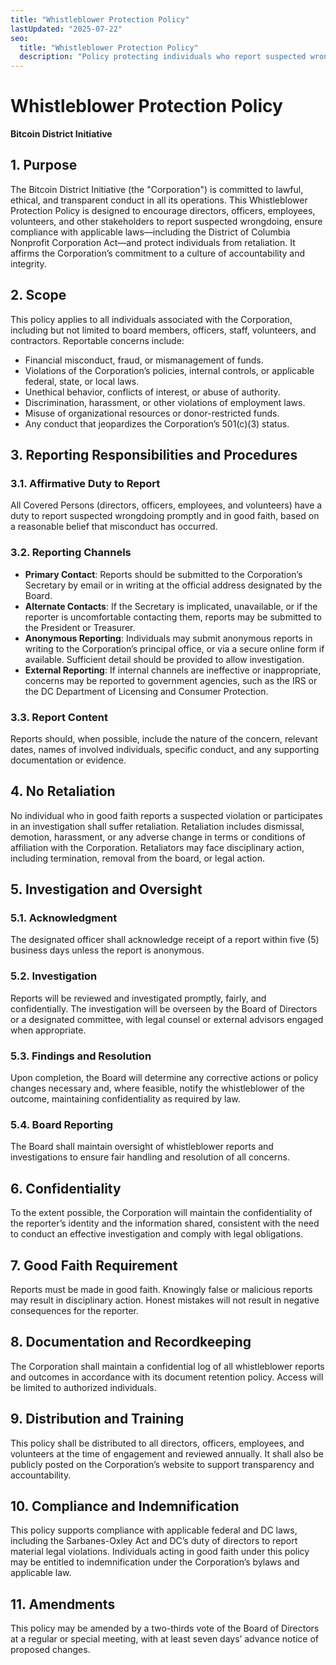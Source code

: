 ```yaml
---
title: "Whistleblower Protection Policy"
lastUpdated: "2025-07-22"
seo:
  title: "Whistleblower Protection Policy"
  description: "Policy protecting individuals who report suspected wrongdoing."
--- 
```


# Whistleblower Protection Policy  
**Bitcoin District Initiative**

## 1. Purpose  
The Bitcoin District Initiative (the "Corporation") is committed to lawful, ethical, and transparent conduct in all its operations. This Whistleblower Protection Policy is designed to encourage directors, officers, employees, volunteers, and other stakeholders to report suspected wrongdoing, ensure compliance with applicable laws—including the District of Columbia Nonprofit Corporation Act—and protect individuals from retaliation. It affirms the Corporation’s commitment to a culture of accountability and integrity.

## 2. Scope  
This policy applies to all individuals associated with the Corporation, including but not limited to board members, officers, staff, volunteers, and contractors. Reportable concerns include:

- Financial misconduct, fraud, or mismanagement of funds.
- Violations of the Corporation’s policies, internal controls, or applicable federal, state, or local laws.
- Unethical behavior, conflicts of interest, or abuse of authority.
- Discrimination, harassment, or other violations of employment laws.
- Misuse of organizational resources or donor-restricted funds.
- Any conduct that jeopardizes the Corporation’s 501(c)(3) status.

## 3. Reporting Responsibilities and Procedures  

### 3.1. Affirmative Duty to Report  
All Covered Persons (directors, officers, employees, and volunteers) have a duty to report suspected wrongdoing promptly and in good faith, based on a reasonable belief that misconduct has occurred.  

### 3.2. Reporting Channels  
- **Primary Contact**: Reports should be submitted to the Corporation’s Secretary by email or in writing at the official address designated by the Board.  
- **Alternate Contacts**: If the Secretary is implicated, unavailable, or if the reporter is uncomfortable contacting them, reports may be submitted to the President or Treasurer.  
- **Anonymous Reporting**: Individuals may submit anonymous reports in writing to the Corporation’s principal office, or via a secure online form if available. Sufficient detail should be provided to allow investigation.  
- **External Reporting**: If internal channels are ineffective or inappropriate, concerns may be reported to government agencies, such as the IRS or the DC Department of Licensing and Consumer Protection.

### 3.3. Report Content  
Reports should, when possible, include the nature of the concern, relevant dates, names of involved individuals, specific conduct, and any supporting documentation or evidence.

## 4. No Retaliation  
No individual who in good faith reports a suspected violation or participates in an investigation shall suffer retaliation. Retaliation includes dismissal, demotion, harassment, or any adverse change in terms or conditions of affiliation with the Corporation. Retaliators may face disciplinary action, including termination, removal from the board, or legal action.

## 5. Investigation and Oversight  

### 5.1. Acknowledgment  
The designated officer shall acknowledge receipt of a report within five (5) business days unless the report is anonymous.  

### 5.2. Investigation  
Reports will be reviewed and investigated promptly, fairly, and confidentially. The investigation will be overseen by the Board of Directors or a designated committee, with legal counsel or external advisors engaged when appropriate.

### 5.3. Findings and Resolution  
Upon completion, the Board will determine any corrective actions or policy changes necessary and, where feasible, notify the whistleblower of the outcome, maintaining confidentiality as required by law.

### 5.4. Board Reporting  
The Board shall maintain oversight of whistleblower reports and investigations to ensure fair handling and resolution of all concerns.

## 6. Confidentiality  
To the extent possible, the Corporation will maintain the confidentiality of the reporter’s identity and the information shared, consistent with the need to conduct an effective investigation and comply with legal obligations.

## 7. Good Faith Requirement  
Reports must be made in good faith. Knowingly false or malicious reports may result in disciplinary action. Honest mistakes will not result in negative consequences for the reporter.

## 8. Documentation and Recordkeeping  
The Corporation shall maintain a confidential log of all whistleblower reports and outcomes in accordance with its document retention policy. Access will be limited to authorized individuals.

## 9. Distribution and Training  
This policy shall be distributed to all directors, officers, employees, and volunteers at the time of engagement and reviewed annually. It shall also be publicly posted on the Corporation’s website to support transparency and accountability.

## 10. Compliance and Indemnification  
This policy supports compliance with applicable federal and DC laws, including the Sarbanes-Oxley Act and DC’s duty of directors to report material legal violations. Individuals acting in good faith under this policy may be entitled to indemnification under the Corporation’s bylaws and applicable law.

## 11. Amendments  
This policy may be amended by a two-thirds vote of the Board of Directors at a regular or special meeting, with at least seven days’ advance notice of proposed changes.
